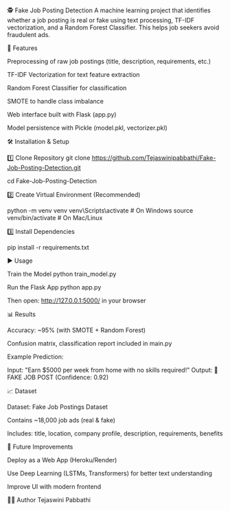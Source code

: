 🕵️ Fake Job Posting Detection
A machine learning project that identifies whether a job posting is real or fake using text processing, TF-IDF vectorization, and a Random Forest Classifier. This helps job seekers avoid fraudulent ads.

📌 Features

Preprocessing of raw job postings (title, description, requirements, etc.)

TF-IDF Vectorization for text feature extraction

Random Forest Classifier for classification

SMOTE to handle class imbalance

Web interface built with Flask (app.py)

Model persistence with Pickle (model.pkl, vectorizer.pkl)

🛠️ Installation & Setup




1️⃣ Clone Repository
git clone https://github.com/Tejaswinipabbathi/Fake-Job-Posting-Detection.git



cd Fake-Job-Posting-Detection

2️⃣ Create Virtual Environment (Recommended)


python -m venv venv
venv\Scripts\activate   # On Windows
source venv/bin/activate  # On Mac/Linux

3️⃣ Install Dependencies


pip install -r requirements.txt

▶️ Usage


Train the Model
python train_model.py

Run the Flask App
python app.py


Then open: http://127.0.0.1:5000/ in your browser

📊 Results

Accuracy: ~95% (with SMOTE + Random Forest)

Confusion matrix, classification report included in main.py

Example Prediction:

Input: "Earn $5000 per week from home with no skills required!"
Output: 🚨 FAKE JOB POST (Confidence: 0.92)

📈 Dataset

Dataset: Fake Job Postings Dataset

Contains ~18,000 job ads (real & fake)

Includes: title, location, company profile, description, requirements, benefits

🚀 Future Improvements

Deploy as a Web App (Heroku/Render)

Use Deep Learning (LSTMs, Transformers) for better text understanding

Improve UI with modern frontend

👩‍💻 Author
Tejaswini Pabbathi
